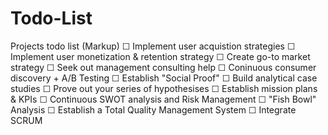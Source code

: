 # Todo-List
Projects todo list (Markup)
☐ Implement user acquistion strategies
☐ Implement user monetization & retention strategy
☐ Create go-to market strategy
☐ Seek out management consulting help
☐ Coninuous consumer discovery + A/B Testing
☐ Establish "Social Proof"
☐ Build analytical case studies
☐ Prove out your series of hypothesises
☐ Establish mission plans & KPIs
☐ Continuous SWOT analysis and Risk Management
☐ "Fish Bowl" Analysis
☐ Establish a Total Quality Management System
☐ Integrate SCRUM
